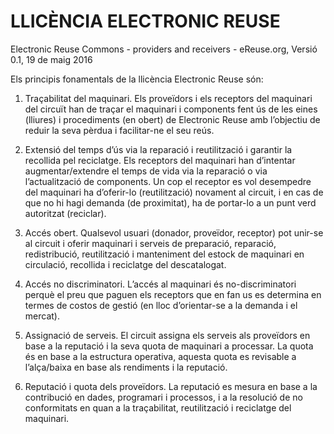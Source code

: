 LLICÈNCIA ELECTRONIC REUSE
=========================
Electronic Reuse Commons - providers and receivers - eReuse.org, Versió 0.1, 19 de maig 2016

Els principis fonamentals de la llicència Electronic Reuse són:

1.  Traçabilitat del maquinari. Els proveïdors i els receptors del maquinari del circuït han de traçar el maquinari i components fent ús de les eines (lliures) i procediments (en obert) de Electronic Reuse amb l’objectiu de reduir la seva pèrdua i facilitar-ne el seu reús.

2.  Extensió del temps d’ús via la reparació i reutilització i garantir la recollida pel reciclatge. Els receptors del maquinari han d’intentar augmentar/extendre el temps de vida via la reparació o via l’actualització de components. Un cop el receptor es vol desempedre del maquinari ha d’oferir-lo (reutilització) novament al circuit, i en cas de que no hi hagi demanda (de proximitat), ha de portar-lo a un punt verd autoritzat (reciclar).

3.  Accés obert. Qualsevol usuari (donador, proveïdor, receptor) pot unir-se al circuit i oferir maquinari i serveis de preparació, reparació, redistribució, reutilització i manteniment del estock de maquinari en circulació, recollida i reciclatge del descatalogat. 

4.  Accés no discriminatori. L’accés al maquinari és no-discriminatori perquè el preu que paguen els receptors que en fan us es determina en termes de costos de gestió (en lloc d’orientar-se a la demanda i el mercat). 

5.  Assignació de serveis. El circuit assigna els serveis als proveïdors en base a la reputació i la seva quota de maquinari a processar. La quota és en base a la estructura operativa, aquesta quota es revisable a l’alça/baixa en base als rendiments i la reputació.

6.  Reputació i quota dels proveïdors. La reputació es mesura en base a la contribució en dades, programari i processos, i a la resolució de no conformitats en quan a la traçabilitat, reutilització i reciclatge del maquinari.   
